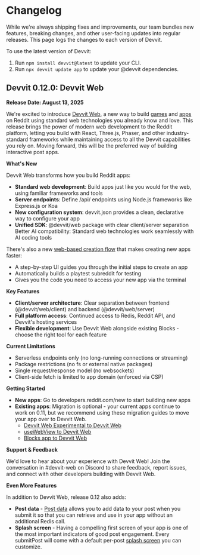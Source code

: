 # Changelog

While we're always shipping fixes and improvements, our team bundles new features, breaking changes, and other user-facing updates into regular releases. This page logs the changes to each version of Devvit.

To use the latest version of Devvit:
1. Run `npm install devvit@latest` to update your CLI.
2. Run `npx devvit update app` to update your @devvit dependencies.

## Devvit 0.12.0: Devvit Web
**Release Date: August 13, 2025**

We're excited to introduce [Devvit Web](./capabilities/devvit-web/devvit_web_overview.mdx), a new way to build [games](./quickstart/quickstart.md) and [apps](./quickstart/quickstart-mod-tool.md) on Reddit using standard web technologies you already know and love. This release brings the power of modern web development to the Reddit platform, letting you build with React, Three.js, Phaser, and other industry-standard frameworks while maintaining access to all the Devvit capabilities you rely on. Moving forward, this will be the preferred way of building interactive post apps.

**What's New**  

Devvit Web transforms how you build Reddit apps:

- **Standard web development**: Build apps just like you would for the web, using familiar frameworks and tools
- **Server endpoints**: Define /api/ endpoints using Node.js frameworks like Express.js or Koa
- **New configuration system**: devvit.json provides a clean, declarative way to configure your app
- **Unified SDK**: @devvit/web package with clear client/server separation
Better AI compatibility: Standard web technologies work seamlessly with AI coding tools

There's also a new [web-based creation flow](developers.reddit.com/new) that makes creating new apps faster:

- A step-by-step UI guides you through the initial steps to create an app
- Automatically builds a playtest subreddit for testing
- Gives you the code you need to access your new app via the terminal  

**Key Features**  

- **Client/server architecture**: Clear separation between frontend (@devvit/web/client) and backend (@devvit/web/server)
- **Full platform access**: Continued access to Redis, Reddit API, and Devvit's hosting services
- **Flexible development**: Use Devvit Web alongside existing Blocks - choose the right tool for each feature

**Current Limitations**  

- Serverless endpoints only (no long-running connections or streaming)
- Package restrictions (no fs or external native packages)
- Single request/response model (no websockets)
- Client-side fetch is limited to app domain (enforced via CSP)

**Getting Started**

- **New apps**: Go to developers.reddit.com/new to start building new apps
- **Existing apps**: Migration is optional - your current apps continue to work on 0.11, but we recommend using these migration guides to move your app over to Devvit Web.
  - [Devvit Web Experimental to Devvit Web](./guides/migrate/devvit-web-experimental.md)
  - [useWebView to Devvit Web](./guides/migrate/inline-web-view.md)
  - [Blocks app to Devvit Web](./guides/migrate/devvit-singleton.md)

**Support & Feedback**

We'd love to hear about your experience with Devvit Web! Join the conversation in #devvit-web on Discord to share feedback, report issues, and connect with other developers building with Devvit Web.

**Even More Features**

In addition to Devvit Web, release 0.12 also adds:

- **Post data** - [Post data](./capabilities/server/post-data.mdx) allows you to add data to your post when you submit it so that you can retrieve and use in your app without an additional Redis call.
- **Splash screen** - Having a compelling first screen of your app is one of the most important indicators of good post engagement. Every submitPost will come with a default per-post [splash screen](./capabilities/server/splash-screen.mdx) you can customize.

